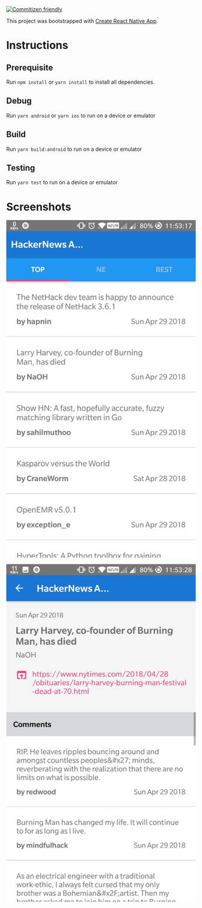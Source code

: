 
[![Commitizen friendly](https://img.shields.io/badge/commitizen-friendly-brightgreen.svg)](http://commitizen.github.io/cz-cli/)

This project was bootstrapped with [Create React Native App](https://github.com/react-community/create-react-native-app).



# Instructions


## Prerequisite

Run `npm install` or `yarn install` to install all dependencies.

## Debug

Run `yarn android` or `yarn ios` to run on a device or emulator


## Build

Run `yarn build:android` to run on a device or emulator


## Testing

Run `yarn test` to run on a device or emulator




# Screenshots

![Screenshot 1](https://raw.githubusercontent.com/kaushiknishchay/hackerNewsApp/master/screenshots/1.jpg "ScreenShot 1")

![Screenshot 2](https://raw.githubusercontent.com/kaushiknishchay/hackerNewsApp/master/screenshots/4.jpg "ScreenShot 2")